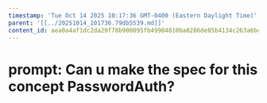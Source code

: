 ```yaml
---
timestamp: 'Tue Oct 14 2025 10:17:36 GMT-0400 (Eastern Daylight Time)'
parent: '[[../20251014_101736.79db5539.md]]'
content_id: aea0a4af1dc2da29f70b900095fb49984810ba0286de85b4134c263a6bcf5c83
---
```


# prompt: Can u make the spec for this concept PasswordAuth?
